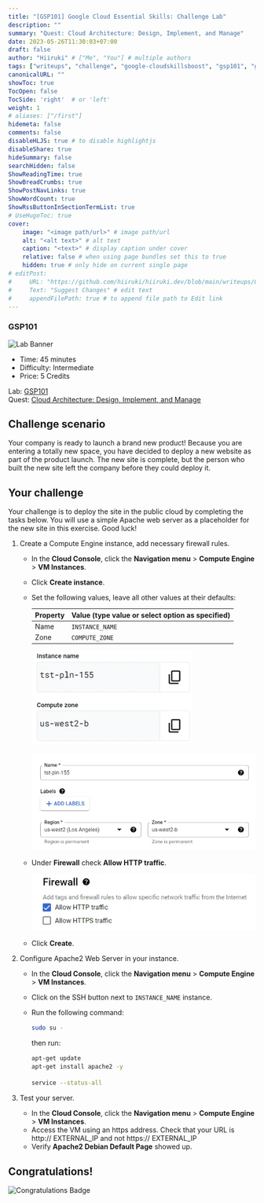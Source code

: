```yaml
---
title: "[GSP101] Google Cloud Essential Skills: Challenge Lab"
description: ""
summary: "Quest: Cloud Architecture: Design, Implement, and Manage"
date: 2023-05-26T11:30:03+07:00
draft: false
author: "Hiiruki" # ["Me", "You"] # multiple authors
tags: ["writeups", "challenge", "google-cloudskillsboost", "gsp101", "google-cloud", "cloudskillsboost", "juaragcp", "google-cloud-platform", "gcp", "cloud-computing", "cloud", "cloud-architecture"]
canonicalURL: ""
showToc: true
TocOpen: false
TocSide: 'right'  # or 'left'
weight: 1
# aliases: ["/first"]
hidemeta: false
comments: false
disableHLJS: true # to disable highlightjs
disableShare: true
hideSummary: false
searchHidden: false
ShowReadingTime: true
ShowBreadCrumbs: true
ShowPostNavLinks: true
ShowWordCount: true
ShowRssButtonInSectionTermList: true
# UseHugoToc: true
cover:
    image: "<image path/url>" # image path/url
    alt: "<alt text>" # alt text
    caption: "<text>" # display caption under cover
    relative: false # when using page bundles set this to true
    hidden: true # only hide on current single page
# editPost:
#     URL: "https://github.com/hiiruki/hiiruki.dev/blob/main/writeups/GSP101/index.md"
#     Text: "Suggest Changes" # edit text
#     appendFilePath: true # to append file path to Edit link
---
```


### GSP101

![Lab Banner](https://cdn.qwiklabs.com/GMOHykaqmlTHiqEeQXTySaMXYPHeIvaqa2qHEzw6Occ%3D#center)

- Time: 45 minutes
- Difficulty: Intermediate
- Price: 5 Credits

Lab: [GSP101](https://www.cloudskillsboost.google/focuses/1734?parent=catalog)<br>
Quest: [Cloud Architecture: Design, Implement, and Manage](https://www.cloudskillsboost.google/quests/124)<br>

## Challenge scenario

Your company is ready to launch a brand new product! Because you are entering a totally new space, you have decided to deploy a new website as part of the product launch. The new site is complete, but the person who built the new site left the company before they could deploy it.

## Your challenge

Your challenge is to deploy the site in the public cloud by completing the tasks below. You will use a simple Apache web server as a placeholder for the new site in this exercise. Good luck!

1. Create a Compute Engine instance, add necessary firewall rules.

    - In the **Cloud Console**, click the **Navigation menu** > **Compute Engine** > **VM Instances**.
    - Click **Create instance**.
    - Set the following values, leave all other values at their defaults:

        | Property | Value (type value or select option as specified) |
        | --- | --- |
        | Name | `INSTANCE_NAME` |
        | Zone | `COMPUTE_ZONE` |

        ![Lab Variable](./images/lab_variable.webp#center)

        ![VM Create](./images/vm_create.webp#center)

    - Under **Firewall** check **Allow HTTP traffic**.

        ![Firewall](./images/firewall.webp#center)

    - Click **Create**.

2. Configure Apache2 Web Server in your instance.

    - In the **Cloud Console**, click the **Navigation menu** > **Compute Engine** > **VM Instances**.
    - Click on the SSH button next to `INSTANCE_NAME` instance.
    - Run the following command:

        ```bash
        sudo su -
        ```

        then run:

        ```bash
        apt-get update
        apt-get install apache2 -y

        service --status-all
        ```

3. Test your server.

    - In the **Cloud Console**, click the **Navigation menu** > **Compute Engine** > **VM Instances**.
    - Access the VM using an https address. Check that your URL is http:// EXTERNAL_IP and not https:// EXTERNAL_IP
    - Verify **Apache2 Debian Default Page** showed up.

## Congratulations!

![Congratulations Badge](https://cdn.qwiklabs.com/Ol0IAaeZbMNmToILKVne%2BkFlHoAu%2BZtH%2BErA8jO7m%2Bc%3D#center)

